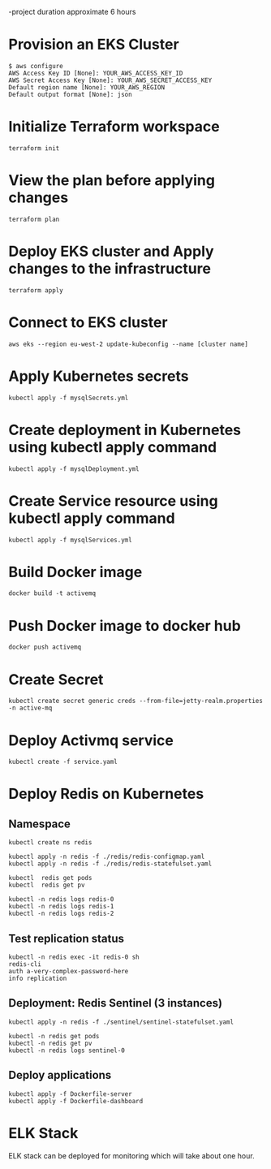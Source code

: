 -project duration approximate 6 hours

# Provision an EKS Cluster

```
$ aws configure
AWS Access Key ID [None]: YOUR_AWS_ACCESS_KEY_ID
AWS Secret Access Key [None]: YOUR_AWS_SECRET_ACCESS_KEY
Default region name [None]: YOUR_AWS_REGION
Default output format [None]: json
```

# Initialize Terraform workspace

```
terraform init
```

# View the plan before applying changes

```
terraform plan
```

# Deploy EKS cluster and Apply changes to the infrastructure

```
terraform apply
```

# Connect to EKS cluster

```
aws eks --region eu-west-2 update-kubeconfig --name [cluster name]
```


# Apply Kubernetes secrets

```
kubectl apply -f mysqlSecrets.yml
```

# Create deployment in Kubernetes using kubectl apply command

```
kubectl apply -f mysqlDeployment.yml
```

# Create Service resource using kubectl apply command

```
kubectl apply -f mysqlServices.yml
```

# Build Docker image 

```
docker build -t activemq
```

# Push Docker image to docker hub

```
docker push activemq
```

# Create Secret

```
kubectl create secret generic creds --from-file=jetty-realm.properties -n active-mq
```

# Deploy Activmq service

```
kubectl create -f service.yaml
```


# Deploy Redis on Kubernetes


## Namespace

```
kubectl create ns redis
```


```
kubectl apply -n redis -f ./redis/redis-configmap.yaml
kubectl apply -n redis -f ./redis/redis-statefulset.yaml

kubectl  redis get pods
kubectl  redis get pv

kubectl -n redis logs redis-0
kubectl -n redis logs redis-1
kubectl -n redis logs redis-2
```

## Test replication status

```
kubectl -n redis exec -it redis-0 sh
redis-cli 
auth a-very-complex-password-here
info replication
```

## Deployment: Redis Sentinel (3 instances)

```
kubectl apply -n redis -f ./sentinel/sentinel-statefulset.yaml

kubectl -n redis get pods
kubectl -n redis get pv
kubectl -n redis logs sentinel-0
```

## Deploy applications

```
kubectl apply -f Dockerfile-server
kubectl apply -f Dockerfile-dashboard
```

# ELK Stack
ELK stack can be deployed for monitoring which will take about one hour.


